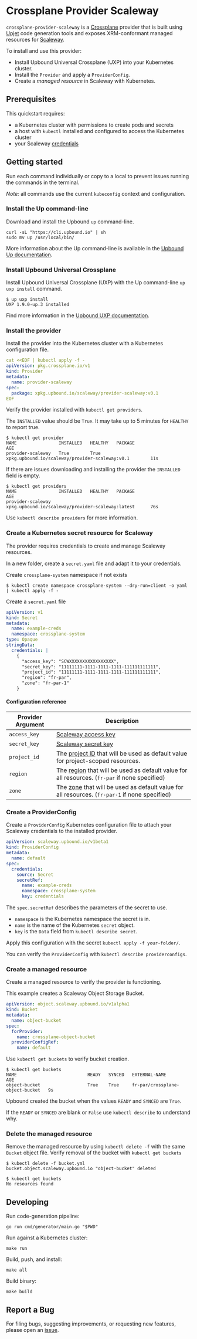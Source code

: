 # Crossplane Provider Scaleway

`crossplane-provider-scaleway` is a [Crossplane](https://crossplane.io/) provider that
is built using [Upjet](https://github.com/upbound/upjet) code
generation tools and exposes XRM-conformant managed resources for
[Scaleway](https://www.scaleway.com/).

To install and use this provider:
* Install Upbound Universal Crossplane (UXP) into your Kubernetes cluster.
* Install the `Provider` and apply a `ProviderConfig`.
* Create a *managed resource* in Scaleway with Kubernetes.

## Prerequisites
This quickstart requires:
* a Kubernetes cluster with permissions to create pods and secrets
* a host with `kubectl` installed and configured to access the Kubernetes
  cluster
* your Scaleway [credentials](https://console.scaleway.com/project/credentials)

## Getting started

Run each command individually or copy to a local to prevent issues
running the commands in the terminal.

_Note:_ all commands use the current `kubeconfig` context and configuration.

### Install the Up command-line
Download and install the Upbound `up` command-line.

```shell
curl -sL "https://cli.upbound.io" | sh
sudo mv up /usr/local/bin/
```

More information about the Up command-line is available in the [Upbound Up
documentation](https://docs.upbound.io/cli/).

### Install Upbound Universal Crossplane
Install Upbound Universal Crossplane (UXP) with the Up command-line `up uxp
install` command.

```shell
$ up uxp install
UXP 1.9.0-up.3 installed
```

Find more information in the [Upbound UXP
documentation](https://docs.upbound.io/uxp/).

### Install the provider

Install the provider into the Kubernetes cluster with a Kubernetes
configuration file.

```yaml
cat <<EOF | kubectl apply -f -
apiVersion: pkg.crossplane.io/v1
kind: Provider
metadata:
  name: provider-scaleway
spec:
  package: xpkg.upbound.io/scaleway/provider-scaleway:v0.1
EOF
```

Verify the provider installed with `kubectl get providers`.

The `INSTALLED` value should be `True`. It may take up to 5 minutes for
`HEALTHY` to report true.
```shell
$ kubectl get provider
NAME                INSTALLED   HEALTHY   PACKAGE                                             AGE
provider-scaleway   True        True   xpkg.upbound.io/scaleway/provider-scaleway:v0.1        11s
```

If there are issues downloading and installing the provider the `INSTALLED`
field is empty.

```shell
$ kubectl get providers
NAME                INSTALLED   HEALTHY   PACKAGE                                             AGE
provider-scaleway                      xpkg.upbound.io/scaleway/provider-scaleway:latest      76s
```

Use `kubectl describe providers` for more information.

### Create a Kubernetes secret resource for Scaleway
The provider requires credentials to create and manage Scaleway resources.

In a new folder, create a `secret.yaml` file and adapt it to your credentials.

Create `crossplane-system` namespace if not exists
```shell
$ kubectl create namespace crossplane-system --dry-run=client -o yaml | kubectl apply -f -
```

Create a `secret.yaml` file

```yaml
apiVersion: v1
kind: Secret
metadata:
  name: example-creds
  namespace: crossplane-system
type: Opaque
stringData:
  credentials: |
    {
      "access_key": "SCWXXXXXXXXXXXXXXXXX",
      "secret_key": "11111111-1111-1111-1111-111111111111",
      "project_id": "11111111-1111-1111-1111-111111111111",
      "region": "fr-par",
      "zone": "fr-par-1"
    }
```

#### Configuration reference

| Provider Argument | Description                                                                                                                                                      |
|-------------------|------------------------------------------------------------------------------------------------------------------------------------------------------------------|
| `access_key`      | [Scaleway access key](https://console.scaleway.com/project/credentials)                                                                                          |
| `secret_key`      | [Scaleway secret key](https://console.scaleway.com/project/credentials)                                                                                          |
| `project_id`      | The [project ID](https://console.scaleway.com/project/settings) that will be used as default value for project-scoped resources.                                 |
| `region`          | The [region](https://developers.scaleway.com/en/quickstart/#region-and-zone)  that will be used as default value for all resources. (`fr-par` if none specified) |
| `zone`            | The [zone](https://developers.scaleway.com/en/quickstart/#region-and-zone) that will be used as default value for all resources. (`fr-par-1` if none specified)  |

### Create a ProviderConfig
Create a `ProviderConfig` Kubernetes configuration file to attach your Scaleway
credentials to the installed provider.

```yaml
apiVersion: scaleway.upbound.io/v1beta1
kind: ProviderConfig
metadata:
  name: default
spec:
  credentials:
    source: Secret
    secretRef:
      name: example-creds
      namespace: crossplane-system
      key: credentials
```

The `spec.secretRef` describes the parameters of the secret to use.
* `namespace` is the Kubernetes namespace the secret is in.
* `name` is the name of the Kubernetes `secret` object.
* `key` is the `Data` field from `kubectl describe secret`.

Apply this configuration with the secret `kubectl apply -f your-folder/`.

You can verify the `ProviderConfig` with `kubectl describe providerconfigs`.

### Create a managed resource
Create a managed resource to verify the provider is functioning.

This example creates a Scaleway Object Storage Bucket.

```yaml
apiVersion: object.scaleway.upbound.io/v1alpha1
kind: Bucket
metadata:
  name: object-bucket
spec:
  forProvider:
    name: crossplane-object-bucket
  providerConfigRef:
    name: default
```

Use `kubectl get buckets` to verify bucket creation.

```shell
$ kubectl get buckets
NAME                           READY   SYNCED   EXTERNAL-NAME                     AGE
object-bucket                  True    True     fr-par/crossplane-object-bucket   9s
```

Upbound created the bucket when the values `READY` and `SYNCED` are `True`.

If the `READY` or `SYNCED` are blank or `False` use `kubectl describe` to
understand why.

### Delete the managed resource
Remove the managed resource by using `kubectl delete -f` with the same `Bucket`
object file. Verify removal of the bucket with `kubectl get buckets`

```shell
$ kubectl delete -f bucket.yml
bucket.object.scaleway.upbound.io "object-bucket" deleted

$ kubectl get buckets
No resources found
```

## Developing

Run code-generation pipeline:
```console
go run cmd/generator/main.go "$PWD"
```

Run against a Kubernetes cluster:

```console
make run
```

Build, push, and install:

```console
make all
```

Build binary:

```console
make build
```

## Report a Bug

For filing bugs, suggesting improvements, or requesting new features, please
open an [issue](https://github.com/scaleway/crossplane-provider-scaleway/issues).
